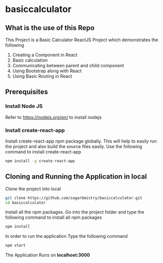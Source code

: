 # basiccalculator
## What is the use of this Repo
This Project is a Basic Calculator ReactJS Project which demonstrates the following
1. Creating a Component in React
2. Basic calculation
3. Communicating between parent and child component
4. Using Bootstrap along with React
5. Using Basic Routing in React

## Prerequisites
### Install Node JS
Refer to https://nodejs.org/en/ to install nodejs

### Install create-react-app
Install create-react-app npm package globally. This will help to easily run the project and also build the source files easily. Use the following command to install create-react-app

```bash
npm install -g create-react-app
```

## Cloning and Running the Application in local

Clone the project into local
```bash
git clone https://github.com/sagarbmistry/basiccalculator.git
cd basiccalculator
```

Install all the npm packages. Go into the project folder and type the following command to install all npm packages

```bash
npm install
```

In order to run the application Type the following command

```bash
npm start
```

The Application Runs on **localhost:3000**